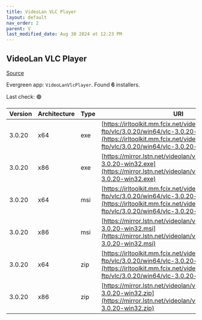 ```yaml
---
title: VideoLan VLC Player 
layout: default
nav_order: 2
parent: V
last_modified_date: Aug 30 2024 at 12:23 PM
---
```


## VideoLan VLC Player 

[Source](https://www.videolan.org/vlc/)

Evergreen app: `VideoLanVlcPlayer`. Found **6** installers.

Last check: 🟢

| Version | Architecture | Type | URI                                                                                                                                                                    |
| ------- | ------------ | ---- | ---------------------------------------------------------------------------------------------------------------------------------------------------------------------- |
| 3.0.20  | x64          | exe  | [https://irltoolkit.mm.fcix.net/videolan-ftp/vlc/3.0.20/win64/vlc-3.0.20-win64.exe](https://irltoolkit.mm.fcix.net/videolan-ftp/vlc/3.0.20/win64/vlc-3.0.20-win64.exe) |
| 3.0.20  | x86          | exe  | [https://mirror.lstn.net/videolan/vlc/3.0.20/win32/vlc-3.0.20-win32.exe](https://mirror.lstn.net/videolan/vlc/3.0.20/win32/vlc-3.0.20-win32.exe)                       |
| 3.0.20  | x64          | msi  | [https://irltoolkit.mm.fcix.net/videolan-ftp/vlc/3.0.20/win64/vlc-3.0.20-win64.msi](https://irltoolkit.mm.fcix.net/videolan-ftp/vlc/3.0.20/win64/vlc-3.0.20-win64.msi) |
| 3.0.20  | x86          | msi  | [https://mirror.lstn.net/videolan/vlc/3.0.20/win32/vlc-3.0.20-win32.msi](https://mirror.lstn.net/videolan/vlc/3.0.20/win32/vlc-3.0.20-win32.msi)                       |
| 3.0.20  | x64          | zip  | [https://irltoolkit.mm.fcix.net/videolan-ftp/vlc/3.0.20/win64/vlc-3.0.20-win64.zip](https://irltoolkit.mm.fcix.net/videolan-ftp/vlc/3.0.20/win64/vlc-3.0.20-win64.zip) |
| 3.0.20  | x86          | zip  | [https://mirror.lstn.net/videolan/vlc/3.0.20/win32/vlc-3.0.20-win32.zip](https://mirror.lstn.net/videolan/vlc/3.0.20/win32/vlc-3.0.20-win32.zip)                       |
